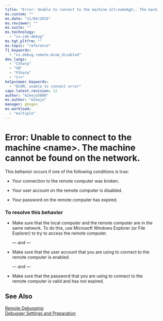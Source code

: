 ```yaml
---
title: "Error: Unable to connect to the machine &lt;name&gt;. The machine cannot be found on the network. | Microsoft Docs"
ms.custom: ""
ms.date: "11/04/2016"
ms.reviewer: ""
ms.suite: ""
ms.technology: 
  - "vs-ide-debug"
ms.tgt_pltfrm: ""
ms.topic: "reference"
f1_keywords: 
  - "vs.debug.remote.dcom_disabled"
dev_langs: 
  - "CSharp"
  - "VB"
  - "FSharp"
  - "C++"
helpviewer_keywords: 
  - "DCOM, unable to connect error"
caps.latest.revision: 12
author: "mikejo5000"
ms.author: "mikejo"
manager: ghogen
ms.workload: 
  - "multiple"
---
```

# Error: Unable to connect to the machine &lt;name&gt;. The machine cannot be found on the network.
This behavior occurs if one of the following conditions is true:  
  
-   Your connection to the remote computer was broken.  
  
-   Your user account on the remote computer is disabled.  
  
-   Your password on the remote computer has expired.  
  
### To resolve this behavior  
  
-   Make sure that the local computer and the remote computer are in the same network. To do this, use Microsoft Windows Explorer (or File Explorer) to try to access the remote computer.  
  
     — and —  
  
-   Make sure that the user account that you are using to connect to the remote computer is enabled.  
  
     — and —  
  
-   Make sure that the password that you are using to connect to the remote computer is valid and has not expired.  
  
## See Also  
 [Remote Debugging](../debugger/remote-debugging.md)   
 [Debugger Settings and Preparation](../debugger/debugger-settings-and-preparation.md)